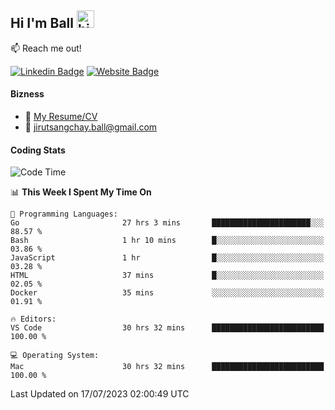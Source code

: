 ## Hi I'm Ball <img src="https://user-images.githubusercontent.com/1303154/88677602-1635ba80-d120-11ea-84d8-d263ba5fc3c0.gif" width="28px" height="28px" alt="hi">
 
:mailbox: Reach me out!

[![Linkedin Badge](https://img.shields.io/badge/-Jirut-0e76a8?style=flat&labelColor=0e76a8&logo=linkedin&logoColor=white)](https://www.linkedin.com/in/jirut-sangchay-338370251)
[![Website Badge](https://img.shields.io/badge/Website-184aa8?logo=website&logoColor=)](https://resume-jirut.web.app)

<!-- TODO: Add last video link -->
#### Bizness
- :paperclip: [My Resume/CV](https://github.com/Jirut01/Jirut01/blob/main/resume_jirut.pdf)
- :email: jirutsangchay.ball@gmail.com

#### Coding Stats

<!--START_SECTION:waka-->
![Code Time](http://img.shields.io/badge/Code%20Time-59%20hrs%2018%20mins-blue)

📊 **This Week I Spent My Time On** 

```text
💬 Programming Languages: 
Go                       27 hrs 3 mins       ██████████████████████░░░   88.57 % 
Bash                     1 hr 10 mins        █░░░░░░░░░░░░░░░░░░░░░░░░   03.86 % 
JavaScript               1 hr                █░░░░░░░░░░░░░░░░░░░░░░░░   03.28 % 
HTML                     37 mins             █░░░░░░░░░░░░░░░░░░░░░░░░   02.05 % 
Docker                   35 mins             ░░░░░░░░░░░░░░░░░░░░░░░░░   01.91 % 

🔥 Editors: 
VS Code                  30 hrs 32 mins      █████████████████████████   100.00 % 

💻 Operating System: 
Mac                      30 hrs 32 mins      █████████████████████████   100.00 % 
```


 Last Updated on 17/07/2023 02:00:49 UTC
<!--END_SECTION:waka-->
